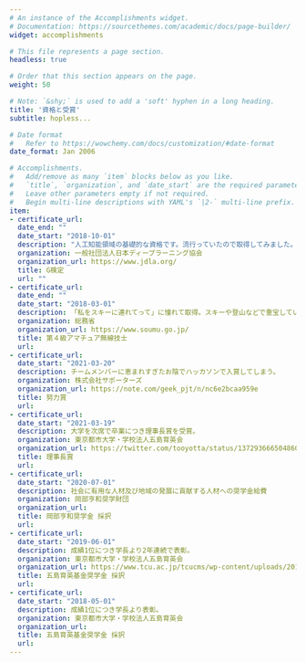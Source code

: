 ```yaml
---
# An instance of the Accomplishments widget.
# Documentation: https://sourcethemes.com/academic/docs/page-builder/
widget: accomplishments

# This file represents a page section.
headless: true

# Order that this section appears on the page.
weight: 50

# Note: `&shy;` is used to add a 'soft' hyphen in a long heading.
title: '資格と受賞'
subtitle: hopless...

# Date format
#   Refer to https://wowchemy.com/docs/customization/#date-format
date_format: Jan 2006

# Accomplishments.
#   Add/remove as many `item` blocks below as you like.
#   `title`, `organization`, and `date_start` are the required parameters.
#   Leave other parameters empty if not required.
#   Begin multi-line descriptions with YAML's `|2-` multi-line prefix.
item:
- certificate_url: 
  date_end: ""
  date_start: "2018-10-01"
  description: "人工知能領域の基礎的な資格です。流行っていたので取得してみました。目指すはE検定。"
  organization: 一般社団法人日本ディープラーニング協会
  organization_url: https://www.jdla.org/
  title: G検定
  url: ""
- certificate_url: 
  date_end: ""
  date_start: "2018-03-01"
  description: 「私をスキーに連れてって」に憧れて取得。スキーや登山などで重宝している他、災害時の非常通信手段としても。コールサインはJJ1XZH。
  organization: 総務省
  organization_url: https://www.soumu.go.jp/
  title: 第４級アマチュア無線技士
  url: 
- certificate_url: 
  date_start: "2021-03-20"
  description: チームメンバーに恵まれすぎたお陰でハッカソンで入賞してしまう。
  organization: 株式会社サポーターズ
  organization_url: https://note.com/geek_pjt/n/nc6e2bcaa959e
  title: 努力賞
  url: 
- certificate_url: 
  date_start: "2021-03-19"
  description: 大学を次席で卒業につき理事長賞を受賞。
  organization: 東京都市大学・学校法人五島育英会
  organization_url: https://twitter.com/tooyotta/status/1372936665048608773
  title: 理事長賞
  url: 
- certificate_url: 
  date_start: "2020-07-01"
  description: 社会に有用な人材及び地域の発展に貢献する人材への奨学金給費
  organization: 岡部亨和奨学財団
  organization_url: 
  title: 岡部亨和奨学金 採択
  url: 
- certificate_url: 
  date_start: "2019-06-01"
  description: 成績1位につき学長より2年連続で表彰。
  organization: 東京都市大学・学校法人五島育英会
  organization_url: https://www.tcu.ac.jp/tcucms/wp-content/uploads/2019/07/20190710-5d254e1e562b5.pdf
  title: 五島育英基金奨学金 採択
  url: 
- certificate_url: 
  date_start: "2018-05-01"
  description: 成績1位につき学長より表彰。
  organization: 東京都市大学・学校法人五島育英会
  organization_url: 
  title: 五島育英基金奨学金 採択
  url: 
---
```

